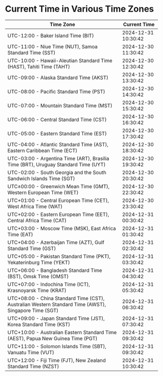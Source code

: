 # Current Time in Various Time Zones

| Time Zone | Current Time |
|-----------|--------------|
| UTC-12:00 - Baker Island Time (BIT) | 2024-12-31 10:30:42 |
| UTC-11:00 - Niue Time (NUT), Samoa Standard Time (SST) | 2024-12-30 11:30:42 |
| UTC-10:00 - Hawaii-Aleutian Standard Time (HAST), Tahiti Time (TAHT) | 2024-12-30 12:30:42 |
| UTC-09:00 - Alaska Standard Time (AKST) | 2024-12-30 13:30:42 |
| UTC-08:00 - Pacific Standard Time (PST) | 2024-12-30 14:30:42 |
| UTC-07:00 - Mountain Standard Time (MST) | 2024-12-30 15:30:42 |
| UTC-06:00 - Central Standard Time (CST) | 2024-12-30 16:30:42 |
| UTC-05:00 - Eastern Standard Time (EST) | 2024-12-30 17:30:42 |
| UTC-04:00 - Atlantic Standard Time (AST), Eastern Caribbean Time (ECT) | 2024-12-30 18:30:42 |
| UTC-03:00 - Argentina Time (ART), Brasília Time (BRT), Uruguay Standard Time (UYT) | 2024-12-30 19:30:42 |
| UTC-02:00 - South Georgia and the South Sandwich Islands Time (SGT) | 2024-12-30 20:30:42 |
| UTC±00:00 - Greenwich Mean Time (GMT), Western European Time (WET) | 2024-12-30 22:30:42 |
| UTC+01:00 - Central European Time (CET), West Africa Time (WAT) | 2024-12-30 23:30:42 |
| UTC+02:00 - Eastern European Time (EET), Central Africa Time (CAT) | 2024-12-31 00:30:42 |
| UTC+03:00 - Moscow Time (MSK), East Africa Time (EAT) | 2024-12-31 01:30:42 |
| UTC+04:00 - Azerbaijan Time (AZT), Gulf Standard Time (GST) | 2024-12-31 02:30:42 |
| UTC+05:00 - Pakistan Standard Time (PKT), Yekaterinburg Time (YEKT) | 2024-12-31 03:30:42 |
| UTC+06:00 - Bangladesh Standard Time (BST), Omsk Time (OMST) | 2024-12-31 04:30:42 |
| UTC+07:00 - Indochina Time (ICT), Krasnoyarsk Time (KRAT) | 2024-12-31 05:30:42 |
| UTC+08:00 - China Standard Time (CST), Australian Western Standard Time (AWST), Singapore Time (SGT) | 2024-12-31 06:30:42 |
| UTC+09:00 - Japan Standard Time (JST), Korea Standard Time (KST) | 2024-12-31 07:30:42 |
| UTC+10:00 - Australian Eastern Standard Time (AEST), Papua New Guinea Time (PGT) | 2024-12-31 09:30:42 |
| UTC+11:00 - Solomon Islands Time (SBT), Vanuatu Time (VUT) | 2024-12-31 09:30:42 |
| UTC+12:00 - Fiji Time (FJT), New Zealand Standard Time (NZST) | 2024-12-31 10:30:42 |
